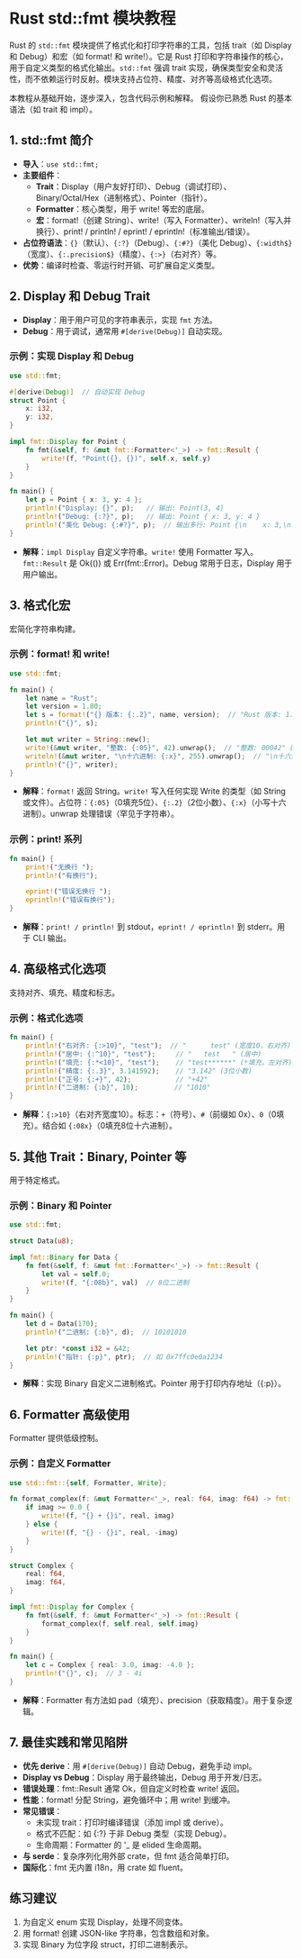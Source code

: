 # Rust std::fmt 模块教程

Rust 的 `std::fmt` 模块提供了格式化和打印字符串的工具，包括 trait（如 Display 和 Debug）和宏（如 format! 和 write!）。它是 Rust 打印和字符串操作的核心，用于自定义类型的格式化输出。`std::fmt` 强调 trait 实现，确保类型安全和灵活性，而不依赖运行时反射。模块支持占位符、精度、对齐等高级格式化选项。

本教程从基础开始，逐步深入，包含代码示例和解释。
假设你已熟悉 Rust 的基本语法（如 trait 和 impl）。

## 1. std::fmt 简介

- **导入**：`use std::fmt;`
- **主要组件**：
    - **Trait**：Display（用户友好打印）、Debug（调试打印）、Binary/Octal/Hex（进制格式）、Pointer（指针）。
    - **Formatter**：核心类型，用于 write! 等宏的底层。
    - **宏**：format!（创建 String）、write!（写入 Formatter）、writeln!（写入并换行）、print! / println! / eprint! / eprintln!（标准输出/错误）。
- **占位符语法**：`{}`（默认）、`{:?}`（Debug）、`{:#?}`（美化 Debug）、`{:width$}`（宽度）、`{:.precision$}`（精度）、`{:>}`（右对齐）等。
- **优势**：编译时检查、零运行时开销、可扩展自定义类型。

## 2. Display 和 Debug Trait

- **Display**：用于用户可见的字符串表示，实现 `fmt` 方法。
- **Debug**：用于调试，通常用 `#[derive(Debug)]` 自动实现。

### 示例：实现 Display 和 Debug
```rust
use std::fmt;

#[derive(Debug)]  // 自动实现 Debug
struct Point {
    x: i32,
    y: i32,
}

impl fmt::Display for Point {
    fn fmt(&self, f: &mut fmt::Formatter<'_>) -> fmt::Result {
        write!(f, "Point({}, {})", self.x, self.y)
    }
}

fn main() {
    let p = Point { x: 3, y: 4 };
    println!("Display: {}", p);   // 输出: Point(3, 4)
    println!("Debug: {:?}", p);   // 输出: Point { x: 3, y: 4 }
    println!("美化 Debug: {:#?}", p);  // 输出多行: Point {\n    x: 3,\n    y: 4,\n}
}
```

- **解释**：`impl Display` 自定义字符串。`write!` 使用 Formatter 写入。`fmt::Result` 是 Ok(()) 或 Err(fmt::Error)。Debug 常用于日志，Display 用于用户输出。

## 3. 格式化宏

宏简化字符串构建。

### 示例：format! 和 write!
```rust
use std::fmt;

fn main() {
    let name = "Rust";
    let version = 1.80;
    let s = format!("{} 版本: {:.2}", name, version);  // "Rust 版本: 1.80"
    println!("{}", s);

    let mut writer = String::new();
    write!(&mut writer, "整数: {:05}", 42).unwrap();  // "整数: 00042" (填充0到5位)
    writeln!(&mut writer, "\n十六进制: {:x}", 255).unwrap();  // "\n十六进制: ff"
    println!("{}", writer);
}
```

- **解释**：`format!` 返回 String。`write!` 写入任何实现 Write 的类型（如 String 或文件）。占位符：`{:05}`（0填充5位）、`{:.2}`（2位小数）、`{:x}`（小写十六进制）。unwrap 处理错误（罕见于字符串）。

### 示例：print! 系列
```rust
fn main() {
    print!("无换行 ");
    println!("有换行");

    eprint!("错误无换行 ");
    eprintln!("错误有换行");
}
```

- **解释**：`print! / println!` 到 stdout，`eprint! / eprintln!` 到 stderr。用于 CLI 输出。

## 4. 高级格式化选项

支持对齐、填充、精度和标志。

### 示例：格式化选项
```rust
fn main() {
    println!("右对齐: {:>10}", "test");  // "      test" (宽度10，右对齐)
    println!("居中: {:^10}", "test");     // "   test   " (居中)
    println!("填充: {:*<10}", "test");    // "test******" (*填充，左对齐)
    println!("精度: {:.3}", 3.141592);    // "3.142" (3位小数)
    println!("正号: {:+}", 42);           // "+42"
    println!("二进制: {:b}", 10);         // "1010"
}
```

- **解释**：`{:>10}`（右对齐宽度10）。标志：`+`（符号）、`#`（前缀如 0x）、`0`（0填充）。结合如 `{:08x}`（0填充8位十六进制）。

## 5. 其他 Trait：Binary, Pointer 等

用于特定格式。

### 示例：Binary 和 Pointer
```rust
use std::fmt;

struct Data(u8);

impl fmt::Binary for Data {
    fn fmt(&self, f: &mut fmt::Formatter<'_>) -> fmt::Result {
        let val = self.0;
        write!(f, "{:08b}", val)  // 8位二进制
    }
}

fn main() {
    let d = Data(170);
    println!("二进制: {:b}", d);  // 10101010

    let ptr: *const i32 = &42;
    println!("指针: {:p}", ptr);  // 如 0x7ffc0e0a1234
}
```

- **解释**：实现 Binary 自定义二进制格式。Pointer 用于打印内存地址（{:p}）。

## 6. Formatter 高级使用

Formatter 提供低级控制。

### 示例：自定义 Formatter
```rust
use std::fmt::{self, Formatter, Write};

fn format_complex(f: &mut Formatter<'_>, real: f64, imag: f64) -> fmt::Result {
    if imag >= 0.0 {
        write!(f, "{} + {}i", real, imag)
    } else {
        write!(f, "{} - {}i", real, -imag)
    }
}

struct Complex {
    real: f64,
    imag: f64,
}

impl fmt::Display for Complex {
    fn fmt(&self, f: &mut Formatter<'_>) -> fmt::Result {
        format_complex(f, self.real, self.imag)
    }
}

fn main() {
    let c = Complex { real: 3.0, imag: -4.0 };
    println!("{}", c);  // 3 - 4i
}
```

- **解释**：Formatter 有方法如 pad（填充）、precision（获取精度）。用于复杂逻辑。

## 7. 最佳实践和常见陷阱

- **优先 derive**：用 `#[derive(Debug)]` 自动 Debug，避免手动 impl。
- **Display vs Debug**：Display 用于最终输出，Debug 用于开发/日志。
- **错误处理**：fmt::Result 通常 Ok，但自定义时检查 write! 返回。
- **性能**：format! 分配 String，避免循环中；用 write! 到缓冲。
- **常见错误**：
    - 未实现 trait：打印时编译错误（添加 impl 或 derive）。
    - 格式不匹配：如 {:?} 于非 Debug 类型（实现 Debug）。
    - 生命周期：Formatter 的 '_ 是 elided 生命周期。
- **与 serde**：复杂序列化用外部 crate，但 fmt 适合简单打印。
- **国际化**：fmt 无内置 i18n，用 crate 如 fluent。

## 练习建议
1. 为自定义 enum 实现 Display，处理不同变体。
2. 用 format! 创建 JSON-like 字符串，包含数组和对象。
3. 实现 Binary 为位字段 struct，打印二进制表示。

